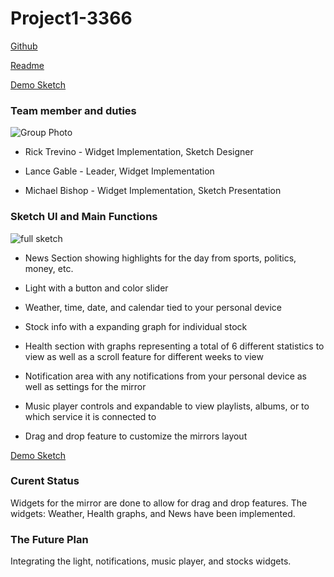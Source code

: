# Project1-3366

[Github](https://github.com/The-Fireplace/Project1-3366)

[Readme](https://the-fireplace.github.io/Project1-3366)

[Demo Sketch](https://the-fireplace.github.io/Project1-3366/hci-project1/)


### Team member and duties

![Group Photo](https://raw.githubusercontent.com/The-Fireplace/Project1-3366/master/resources/group_photo.png)

- Rick Trevino - Widget Implementation, Sketch Designer

- Lance Gable - Leader, Widget Implementation

- Michael Bishop - Widget Implementation, Sketch Presentation 

### Sketch UI and Main Functions

![full sketch](https://raw.githubusercontent.com/The-Fireplace/Project1-3366/master/resources/2019-10-15-Note-17-47-resizeimage.jpg)

- News Section showing highlights for the day from sports, politics, money, etc.

- Light with a button and color slider

- Weather, time, date, and calendar tied to your personal device

- Stock info with a expanding graph for individual stock

- Health section with graphs representing a total of 6 different statistics to view as well as a scroll feature for different weeks to view

- Notification area with any notifications from your personal device as well as settings for the mirror

- Music player controls and expandable to view playlists, albums, or to which service it is connected to

- Drag and drop feature to customize the mirrors layout

[Demo Sketch](https://the-fireplace.github.io/Project1-3366/hci-project1/)


### Curent Status

Widgets for the mirror are done to allow for drag and drop features. The widgets: Weather, Health graphs, and News have been implemented.

### The Future Plan

Integrating the light, notifications, music player, and stocks widgets. 
